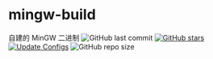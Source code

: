 # mingw-build

自建的 MinGW 二进制 ![GitHub last commit](https://img.shields.io/github/last-commit/RainPPR/mingw-build.svg) [![GitHub stars](https://img.shields.io/github/stars/RainPPR/mingw-build.svg)](https://github.com/RainPPR/mingw-build/stargazers) [![Update Configs](https://github.com/RainPPR/mingw-build/actions/workflows/build.yml/badge.svg)](https://github.com/RainPPR/mingw-build/actions/workflows/main.yml) ![GitHub repo size](https://img.shields.io/github/repo-size/RainPPR/mingw-build)
